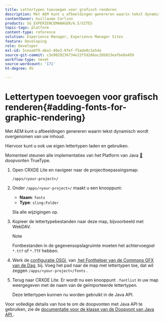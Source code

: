 ```yaml
---
title: Lettertypen toevoegen voor grafisch renderen
description: Met AEM kunt u afbeeldingen genereren waarin tekst dynamisch wordt overgenomen van uw inhoud
contentOwner: Guillaume Carlino
products: SG_EXPERIENCEMANAGER/6.5/SITES
topic-tags: platform
content-type: reference
solution: Experience Manager, Experience Manager Sites
feature: Developing
role: Developer
exl-id: 5ceaa9f0-aba1-40a3-97ef-f5ade0c2a54a
source-git-commit: c3e9029236734e22f5d266ac26b923eafbe0a459
workflow-type: tm+mt
source-wordcount: '171'
ht-degree: 0%

---
```


# Lettertypen toevoegen voor grafisch renderen{#adding-fonts-for-graphic-rendering}

Met AEM kunt u afbeeldingen genereren waarin tekst dynamisch wordt overgenomen van uw inhoud.

Hiervoor kunt u ook uw eigen lettertypen laden en gebruiken.

Momenteel steunen alle implementaties van het Platform van Java [&#128279;](https://en.wikipedia.org/wiki/Truetype) doopvonten TrueType.

1. Open CRXDE Lite en navigeer naar de projecttoepassingsmap:

   `/apps/<your-project>/`

1. Onder `/apps/<your-project>/` maakt u een knooppunt:

   * **Naam**: `fonts`
   * **Type**: `sling:Folder`

   Sla alle wijzigingen op.

1. Kopieer de lettertypebestanden naar deze map, bijvoorbeeld met WebDAV.

   >[!NOTE]
   >
   >Fontbestanden in de gegevensopslagruimte moeten het achtervoegsel `*.ttf` of `*.TTF` hebben.

1. Werk de [&#x200B; configuratie OSGi &#x200B;](/help/sites-deploying/configuring-osgi.md) van [&#x200B; het Fonthelper van de Commons GFX van de Dag &#x200B;](/help/sites-deploying/osgi-configuration-settings.md) bij. Voeg het pad naar de map met lettertypen toe, dat wil zeggen `/apps/<your-project>/fonts` .

1. Terug naar CRXDE Lite. Er wordt nu een knooppunt `.fontlist` in uw map weergegeven met de naam van de geïmporteerde lettertypen.

   Deze lettertypen kunnen nu worden gebruikt in de Java API.

Voor volledige details van hoe te om de doopvonten met Java API te gebruiken, zie de [&#x200B; documentatie voor de klasse van de Doopvont van Java API &#x200B;](https://download.oracle.com/javase/6/docs/api/java/awt/Font.html).
